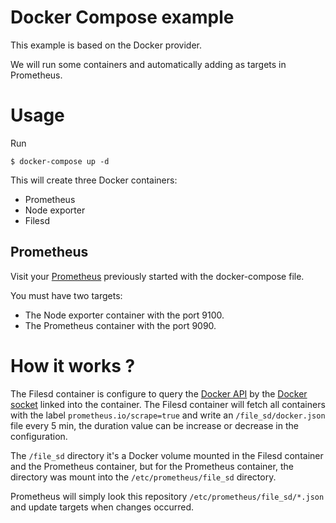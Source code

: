# Docker Compose example

This example is based on the Docker provider.

We will run some containers and automatically adding as targets in Prometheus.

# Usage

Run
```
$ docker-compose up -d
```

This will create three Docker containers:
- Prometheus
- Node exporter
- Filesd

## Prometheus

Visit your [Prometheus](http://localhost:9090/targets) previously started with the docker-compose file.

You must have two targets:
 - The Node exporter container with the port 9100.
 - The Prometheus container with the port 9090.
 
# How it works ?

The Filesd container is configure to query the [Docker API](https://docs.docker.com/engine/api/) by the [Docker socket](https://docs.docker.com/engine/reference/commandline/dockerd/#daemon-socket-option) 
linked into the container.
The Filesd container will fetch all containers with the label `prometheus.io/scrape=true` and write an 
`/file_sd/docker.json` file every 5 min, the duration value can be increase or decrease in the configuration.

The `/file_sd` directory it's a Docker volume mounted in the Filesd container and the Prometheus container, but for the 
Prometheus container, the directory was mount into the `/etc/prometheus/file_sd` directory.

Prometheus will simply look this repository `/etc/prometheus/file_sd/*.json` and update targets when changes occurred.
